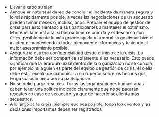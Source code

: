 [Title]: # (Llevar a cabo el plan)
[Order]: # (16)

*   Llevar a cabo su plan.
*   Aunque es natural el deseo de concluir el incidente de manera segura y lo más rápidamente posible, a veces las negociaciones de un secuestro pueden tomar meses o, incluso, años. Prepare el equipo de gestión de crisis para esto alentado a sus participantes a mantener el optimismo. Mantener la moral alta: si bien suficiente comida y el descanso son útiles, posiblemente la más grande ayuda a la moral es gestionar bien el incidente, manteniendo a todos plenamente informados y teniendo el mejor asesoramiento posible.
*   Asegurar la estricta confidencialidad desde el inicio de la crisis. La información debe ser compartida solamente si es necesario. Esto puede significar que la jerarquía usual dentro de la organización no se cumpla, por ejemplo, sí alguien es parte del equipo de gestión de crisis, él o ella debe estar exento de comunicar a su superior sobre los hechos que tenga conocimiento por su participación.
*   No se debe pagar rescates. Todas las organizaciones humanitarias deben tener una política indicado claramente que no se pagarán rescates en caso de secuestro, ya que de hacerlo se alienta más secuestros.
*   A lo largo de la crisis, siempre que sea posible, todos los eventos y las decisiones importantes deben ser registrados.